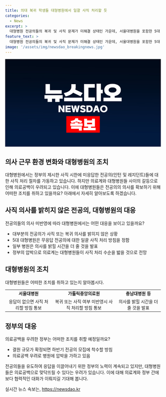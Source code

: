 ```yaml
---
title: 의대 복귀 학생들 대형병원에서 일괄 사직 처리할 듯
categories:
  - News
excerpt: >
  대형병원 전공의들의 복귀 및 사직 문제가 미해결 상태인 가운데, 서울대병원을 포함한 5대 대형병원이 무응답 전공의에 대한 일괄 사직 처리 방침을 결정했다. 보건복지부는 15일 기준으로 전공의의 출근률이 낮게 나타나고, 정부의 복귀 마지노선 날에도 복귀하는 전공의가 증가하지 않았다고 밝혔다. 정부는 사직 처리를 거부한 병원에 대해 의사 정원을 감축하겠다는 압박을 가하고 있으며, 의료공백 가능성이 제기되고 있다.
feature_text: >
  대형병원 전공의들의 복귀 및 사직 문제가 미해결 상태인 가운데, 서울대병원을 포함한 5대 대형병원이 무응답 전공의에 대한 일괄 사직 처리 방침을 결정했다. 보건복지부는 15일 기준으로 전공의의 출근률이 낮게 나타나고, 정부의 복귀 마지노선 날에도 복귀하는 전공의가 증가하지 않았다고 밝혔다. 정부는 사직 처리를 거부한 병원에 대해 의사 정원을 감축하겠다는 압박을 가하고 있으며, 의료공백 가능성이 제기되고 있다.
image: '/assets/img/newsdao_breakingnews.jpg'
---
```


<p><img src="/assets/img/newsdao_breakingnews.jpg" alt="ontimetimes 속보" /></p>

<h2>의사 근무 환경 변화와 대형병원의 조치</h2>

<p data-ke-size="size16">대형병원에서는 정부의 제시한 사직 시한에 미응답한 전공의(인턴 및 레지던트)들에 대한 사직 처리 절차를 가동하고 있습니다. 하지만 의료계와 대형병원들 사이의 갈등으로 인해 의료공백이 우려되고 있습니다. 이에 대형병원들은 전공의의 의사를 확보하기 위해 어떠한 조치를 취하고 있을까요? 아래에서 자세히 알아보도록 하겠습니다.</p>

<h2>사직 의사를 밝히지 않은 전공의, 대형병원의 대응</h2>

<p data-ke-size="size16">전공의들의 의사 미반영에 따라 대형병원에서는 어떤 대응을 보이고 있을까요?</p>

<ul>
  <li>대부분의 전공의가 사직 또는 복귀 의사를 밝히지 않은 상황</li>
  <li>5대 대형병원은 무응답 전공의에 대한 일괄 사직 처리 방침을 정함</li>
  <li>일부 병원은 의사를 밝힐 시간을 더 줄 것을 발표</li>
  <li>정부의 압박으로 의료계는 대형병원들이 사직 처리 수순을 밟을 것으로 전망</li>
</ul>

<h2>대형병원의 조치</h2>

<p data-ke-size="size16">대형병원들은 어떠한 조치를 취하고 있는지 알아봅시다.</p>

<table>
  <tr>
    <td style="text-align: center; height: 17px;"><b>서울대병원</b></td>
    <td style="text-align: center; height: 17px;"><b>가톨릭중앙의료원</b></td>
    <td style="text-align: center; height: 17px;"><b>충남대병원 등</b></td>
  </tr>
  <tr>
    <td style="text-align: center; height: 17px;">응답이 없으면 사직 처리할 방침 통보</td>
    <td style="text-align: center; height: 17px;">복귀 또는 사직 여부 미반영시 사직 처리할 방침 통보</td>
    <td style="text-align: center; height: 17px;">의사를 밝힐 시간을 더 줄 것을 발표</td>
  </tr>
</table>

<h2>정부의 대응</h2>

<p data-ke-size="size16">의료공백을 우려한 정부는 어떠한 조치를 취할 예정일까요?</p>

<ul>
  <li>결원 규모가 확정되면 하반기 전공의 모집에 착수할 방침</li>
  <li>의료공백 우려로 병원에 압박을 가하고 있음</li>
</ul>

<p data-ke-size="size16">전공의들을 유도하여 응답을 이끌어내기 위한 정부의 노력이 계속되고 있지만, 대형병원들은 의료공백으로 맞닥뜨릴 수 있다는 우려가 있습니다. 이에 대해 의료계와 정부 간에 보다 협력적인 대화가 이뤄지길 기대해 봅니다.</p>
실시간 뉴스 속보는, <a href="https://newsdao.kr" rel="dofollow">https://newsdao.kr</a>


